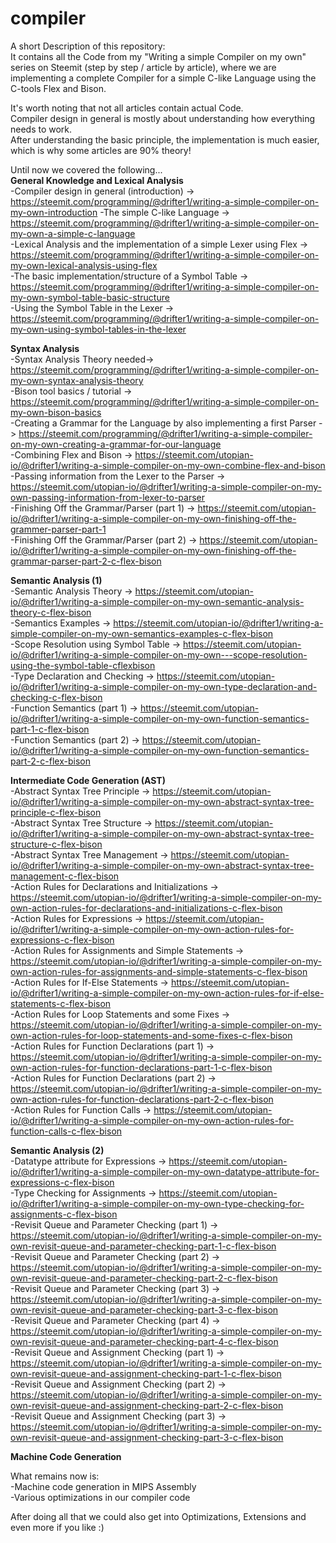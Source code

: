 # compiler
A short Description of this repository:  
It contains all the Code from my "Writing a simple Compiler on my own" series on Steemit (step by step / article by article), where we are implementing a complete Compiler for a simple C-like Language using the C-tools Flex and Bison.

It's worth noting that not all articles contain actual Code.  
Compiler design in general is mostly about understanding how everything needs to work.  
After understanding the basic principle, the implementation is much easier, which is why some articles are 90% theory!

Until now we covered the following...  
**General Knowledge and Lexical Analysis**  
-Compiler design in general (introduction) -> https://steemit.com/programming/@drifter1/writing-a-simple-compiler-on-my-own-introduction 
-The simple C-like Language -> https://steemit.com/programming/@drifter1/writing-a-simple-compiler-on-my-own-a-simple-c-language  
-Lexical Analysis and the implementation of a simple Lexer using Flex -> https://steemit.com/programming/@drifter1/writing-a-simple-compiler-on-my-own-lexical-analysis-using-flex  
-The basic implementation/structure of a Symbol Table -> https://steemit.com/programming/@drifter1/writing-a-simple-compiler-on-my-own-symbol-table-basic-structure  
-Using the Symbol Table in the Lexer -> https://steemit.com/programming/@drifter1/writing-a-simple-compiler-on-my-own-using-symbol-tables-in-the-lexer

**Syntax Analysis**  
-Syntax Analysis Theory needed-> https://steemit.com/programming/@drifter1/writing-a-simple-compiler-on-my-own-syntax-analysis-theory  
-Bison tool basics / tutorial -> https://steemit.com/programming/@drifter1/writing-a-simple-compiler-on-my-own-bison-basics  
-Creating a Grammar for the Language by also implementing a first Parser -> https://steemit.com/programming/@drifter1/writing-a-simple-compiler-on-my-own-creating-a-grammar-for-our-language  
-Combining Flex and Bison -> https://steemit.com/utopian-io/@drifter1/writing-a-simple-compiler-on-my-own-combine-flex-and-bison  
-Passing information from the Lexer to the Parser -> https://steemit.com/utopian-io/@drifter1/writing-a-simple-compiler-on-my-own-passing-information-from-lexer-to-parser  
-Finishing Off the Grammar/Parser (part 1) -> https://steemit.com/utopian-io/@drifter1/writing-a-simple-compiler-on-my-own-finishing-off-the-grammer-parser-part-1  
-Finishing Off the Grammar/Parser (part 2) -> https://steemit.com/utopian-io/@drifter1/writing-a-simple-compiler-on-my-own-finishing-off-the-grammar-parser-part-2-c-flex-bison

**Semantic Analysis (1)**  
-Semantic Analysis Theory -> https://steemit.com/utopian-io/@drifter1/writing-a-simple-compiler-on-my-own-semantic-analysis-theory-c-flex-bison  
-Semantics Examples -> https://steemit.com/utopian-io/@drifter1/writing-a-simple-compiler-on-my-own-semantics-examples-c-flex-bison  
-Scope Resolution using Symbol Table -> https://steemit.com/utopian-io/@drifter1/writing-a-simple-compiler-on-my-own---scope-resolution-using-the-symbol-table-cflexbison  
-Type Declaration and Checking -> https://steemit.com/utopian-io/@drifter1/writing-a-simple-compiler-on-my-own-type-declaration-and-checking-c-flex-bison  
-Function Semantics (part 1) -> https://steemit.com/utopian-io/@drifter1/writing-a-simple-compiler-on-my-own-function-semantics-part-1-c-flex-bison  
-Function Semantics (part 2) -> https://steemit.com/utopian-io/@drifter1/writing-a-simple-compiler-on-my-own-function-semantics-part-2-c-flex-bison

**Intermediate Code Generation (AST)**  
-Abstract Syntax Tree Principle -> https://steemit.com/utopian-io/@drifter1/writing-a-simple-compiler-on-my-own-abstract-syntax-tree-principle-c-flex-bison  
-Abstract Syntax Tree Structure -> https://steemit.com/utopian-io/@drifter1/writing-a-simple-compiler-on-my-own-abstract-syntax-tree-structure-c-flex-bison  
-Abstract Syntax Tree Management -> https://steemit.com/utopian-io/@drifter1/writing-a-simple-compiler-on-my-own-abstract-syntax-tree-management-c-flex-bison  
-Action Rules for Declarations and Initializations -> https://steemit.com/utopian-io/@drifter1/writing-a-simple-compiler-on-my-own-action-rules-for-declarations-and-initializations-c-flex-bison  
-Action Rules for Expressions -> https://steemit.com/utopian-io/@drifter1/writing-a-simple-compiler-on-my-own-action-rules-for-expressions-c-flex-bison  
-Action Rules for Assignments and Simple Statements -> https://steemit.com/utopian-io/@drifter1/writing-a-simple-compiler-on-my-own-action-rules-for-assignments-and-simple-statements-c-flex-bison  
-Action Rules for If-Else Statements -> https://steemit.com/utopian-io/@drifter1/writing-a-simple-compiler-on-my-own-action-rules-for-if-else-statements-c-flex-bison  
-Action Rules for Loop Statements and some Fixes -> https://steemit.com/utopian-io/@drifter1/writing-a-simple-compiler-on-my-own-action-rules-for-loop-statements-and-some-fixes-c-flex-bison  
-Action Rules for Function Declarations (part 1) -> https://steemit.com/utopian-io/@drifter1/writing-a-simple-compiler-on-my-own-action-rules-for-function-declarations-part-1-c-flex-bison  
-Action Rules for Function Declarations (part 2) -> https://steemit.com/utopian-io/@drifter1/writing-a-simple-compiler-on-my-own-action-rules-for-function-declarations-part-2-c-flex-bison  
-Action Rules for Function Calls -> https://steemit.com/utopian-io/@drifter1/writing-a-simple-compiler-on-my-own-action-rules-for-function-calls-c-flex-bison

**Semantic Analysis (2)**  
-Datatype attribute for Expressions -> https://steemit.com/utopian-io/@drifter1/writing-a-simple-compiler-on-my-own-datatype-attribute-for-expressions-c-flex-bison  
-Type Checking for Assignments -> https://steemit.com/utopian-io/@drifter1/writing-a-simple-compiler-on-my-own-type-checking-for-assignments-c-flex-bison  
-Revisit Queue and Parameter Checking (part 1) -> https://steemit.com/utopian-io/@drifter1/writing-a-simple-compiler-on-my-own-revisit-queue-and-parameter-checking-part-1-c-flex-bison  
-Revisit Queue and Parameter Checking (part 2) -> https://steemit.com/utopian-io/@drifter1/writing-a-simple-compiler-on-my-own-revisit-queue-and-parameter-checking-part-2-c-flex-bison  
-Revisit Queue and Parameter Checking (part 3) -> https://steemit.com/utopian-io/@drifter1/writing-a-simple-compiler-on-my-own-revisit-queue-and-parameter-checking-part-3-c-flex-bison  
-Revisit Queue and Parameter Checking (part 4) -> https://steemit.com/utopian-io/@drifter1/writing-a-simple-compiler-on-my-own-revisit-queue-and-parameter-checking-part-4-c-flex-bison  
-Revisit Queue and Assignment Checking (part 1) -> https://steemit.com/utopian-io/@drifter1/writing-a-simple-compiler-on-my-own-revisit-queue-and-assignment-checking-part-1-c-flex-bison  
-Revisit Queue and Assignment Checking (part 2) -> https://steemit.com/utopian-io/@drifter1/writing-a-simple-compiler-on-my-own-revisit-queue-and-assignment-checking-part-2-c-flex-bison  
-Revisit Queue and Assignment Checking (part 3) -> https://steemit.com/utopian-io/@drifter1/writing-a-simple-compiler-on-my-own-revisit-queue-and-assignment-checking-part-3-c-flex-bison

**Machine Code Generation**  

What remains now is:  
-Machine code generation in MIPS Assembly  
-Various optimizations in our compiler code

After doing all that we could also get into Optimizations, Extensions and even more if you like :)
